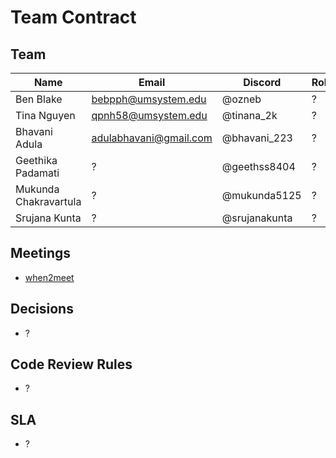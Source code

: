 # Team Contract

## Team

| Name                  | Email                  | Discord       | Role |
| --------------------- | ---------------------- | ------------- | ---- |
| Ben Blake             | bebpph@umsystem.edu    | @ozneb        | ?    |
| Tina Nguyen           | qpnh58@umsystem.edu                      | @tinana_2k    | ?    |
| Bhavani Adula         | adulabhavani@gmail.com | @bhavani_223  | ?    |
| Geethika Padamati     | ?                      | @geethss8404  | ?    |
| Mukunda Chakravartula | ?                      | @mukunda5125  | ?    |
| Srujana Kunta         | ?                      | @srujanakunta | ?    |

## Meetings

<!-- Meetings: day/time + async plan if missed -->

- [when2meet](https://www.when2meet.com/?32265023-nrAzu)

## Decisions

<!-- - Decisions: quorum & tie-break -->

- ?

## Code Review Rules

<!-- - Code review rules (1 reviewer min; “two-thumbs for risky changes”) -->

- ?

## SLA

<!-- - SLA: PR response within 24h on weekdays -->

- ?
